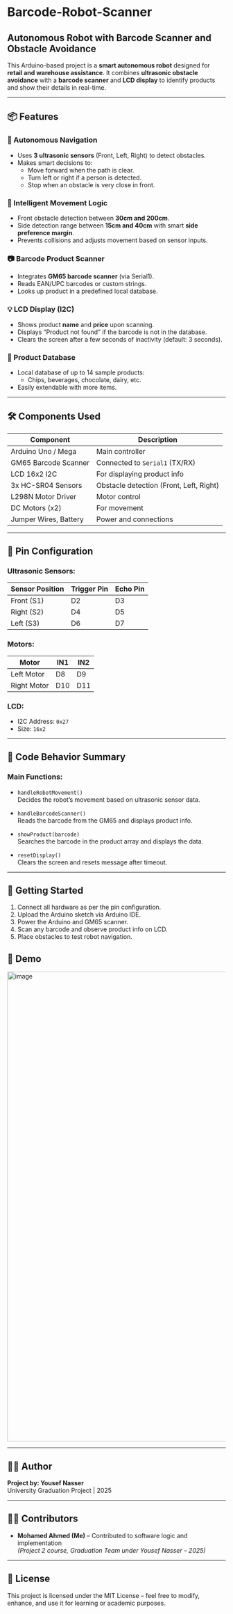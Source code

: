 # Barcode-Robot-Scanner

## Autonomous Robot with Barcode Scanner and Obstacle Avoidance

This Arduino-based project is a **smart autonomous robot** designed for **retail and warehouse assistance**. It combines **ultrasonic obstacle avoidance** with a **barcode scanner** and **LCD display** to identify products and show their details in real-time.

---

## 📦 Features

### 🤖 Autonomous Navigation
- Uses **3 ultrasonic sensors** (Front, Left, Right) to detect obstacles.
- Makes smart decisions to:
  - Move forward when the path is clear.
  - Turn left or right if a person is detected.
  - Stop when an obstacle is very close in front.

### 🧠 Intelligent Movement Logic
- Front obstacle detection between **30cm and 200cm**.
- Side detection range between **15cm and 40cm** with smart **side preference margin**.
- Prevents collisions and adjusts movement based on sensor inputs.

### 📷 Barcode Product Scanner
- Integrates **GM65 barcode scanner** (via Serial1).
- Reads EAN/UPC barcodes or custom strings.
- Looks up product in a predefined local database.

### 💡 LCD Display (I2C)
- Shows product **name** and **price** upon scanning.
- Displays “Product not found” if the barcode is not in the database.
- Clears the screen after a few seconds of inactivity (default: 3 seconds).

### 🧾 Product Database
- Local database of up to 14 sample products:
  - Chips, beverages, chocolate, dairy, etc.
- Easily extendable with more items.

---

## 🛠️ Components Used

| Component               | Description                        |
|------------------------|------------------------------------|
| Arduino Uno / Mega     | Main controller                    |
| GM65 Barcode Scanner   | Connected to `Serial1` (TX/RX)     |
| LCD 16x2 I2C           | For displaying product info        |
| 3x HC-SR04 Sensors     | Obstacle detection (Front, Left, Right) |
| L298N Motor Driver     | Motor control                      |
| DC Motors (x2)         | For movement                       |
| Jumper Wires, Battery  | Power and connections              |

---

## 🔌 Pin Configuration

### Ultrasonic Sensors:
| Sensor Position | Trigger Pin | Echo Pin |
|------------------|-------------|----------|
| Front (S1)       | D2          | D3       |
| Right (S2)       | D4          | D5       |
| Left (S3)        | D6          | D7       |

### Motors:
| Motor         | IN1 | IN2 |
|---------------|-----|-----|
| Left Motor    | D8  | D9  |
| Right Motor   | D10 | D11 |

### LCD:
- I2C Address: `0x27`
- Size: `16x2`

---

## 🧠 Code Behavior Summary

### Main Functions:
- `handleRobotMovement()`  
  Decides the robot’s movement based on ultrasonic sensor data.

- `handleBarcodeScanner()`  
  Reads the barcode from the GM65 and displays product info.

- `showProduct(barcode)`  
  Searches the barcode in the product array and displays the data.

- `resetDisplay()`  
  Clears the screen and resets message after timeout.

---

## 🚀 Getting Started

1. Connect all hardware as per the pin configuration.
2. Upload the Arduino sketch via Arduino IDE.
3. Power the Arduino and GM65 scanner.
4. Scan any barcode and observe product info on LCD.
5. Place obstacles to test robot navigation.


## 📸 Demo 

<img width="1080" height="1080" alt="image" src="https://github.com/user-attachments/assets/77d08014-0991-4d2a-8ab4-ef3e98ca1c0e" />

---

## 👨‍💻 Author

**Project by: Yousef Nasser**  
University Graduation Project | 2025

---

## 👨‍💻 Contributors

- **Mohamed Ahmed (Me)** – Contributed to software logic and implementation  
  *(Project 2 course, Graduation Team under Yousef Nasser – 2025)*

---

## 📃 License

This project is licensed under the MIT License – feel free to modify, enhance, and use it for learning or academic purposes.
